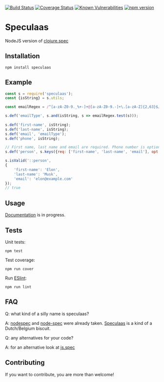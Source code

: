 [![Build Status](https://travis-ci.org/mrijk/speculaas.svg)](https://travis-ci.org/mrijk/speculaas)
[![Coverage Status](https://coveralls.io/repos/github/mrijk/speculaas/badge.svg?branch=master)](https://coveralls.io/github/mrijk/speculaas?branch=master)
[![Known Vulnerabilities](https://snyk.io/test/npm/speculaas/badge.svg)](https://snyk.io/test/npm/speculaas)
[![npm version](https://badge.fury.io/js/speculaas.svg)](https://badge.fury.io/js/speculaas)

Speculaas 
======

NodeJS version of [clojure.spec](http://clojure.org/about/spec)

## Installation

`npm install speculaas`

## Example

```js
const s = require('speculaas');
const {isString} = s.utils;

const emailRegex = /^[a-zA-Z0-9._%+-]+@[a-zA-Z0-9.-]+\.[a-zA-Z]{2,63}$/

s.def('emailType', s.and(isString, s => emailRegex.test(s)));
        
s.def('first-name', isString);
s.def('last-name', isString);
s.def('email', 'emailType');
s.def('phone', isString);

// First name, last name and email are required. Phone number is optional
s.def('person', s.keys({req: ['first-name', 'last-name', 'email'], opt: ['phone']}));

s.isValid('::person',
{
    'first-name': 'Elon',
    'last-name': 'Musk',
    'email': 'elon@example.com'
});
// true
```

## Usage

[Documentation](https://mrijk.github.io/speculaas) is in progress.

## Tests

Unit tests:

`npm test`

Test coverage:

`npm run cover`

Run [ESlint](http://eslint.org):

`npm run lint`

## FAQ

Q: what kind of a silly name is speculaas?

A: [nodespec](https://www.npmjs.com/package/nodespec) and [node-spec](https://www.npmjs.com/package/node-spec) were already taken. [Speculaas](https://en.wikipedia.org/wiki/Speculaas) is a kind of a Dutch/Belgium biscuit.

Q: any alternatives for your code?

A: for an alternative look at [js.spec](http://js-spec.online)

## Contributing

If you want to contribute, you are more than welcome!
